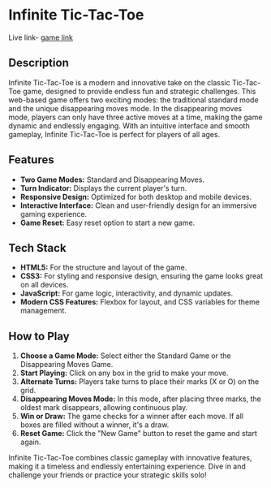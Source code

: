 # Infinite Tic-Tac-Toe


Live link- [game link](https://singhsoumya0109.github.io/Infinite-Tic-Tac-Toe/)

## Description

Infinite Tic-Tac-Toe is a modern and innovative take on the classic Tic-Tac-Toe game, designed to provide endless fun and strategic challenges. This web-based game offers two exciting modes: the traditional standard mode and the unique disappearing moves mode. In the disappearing moves mode, players can only have three active moves at a time, making the game dynamic and endlessly engaging. With an intuitive interface and smooth gameplay, Infinite Tic-Tac-Toe is perfect for players of all ages.

## Features

- **Two Game Modes:** Standard and Disappearing Moves.
- **Turn Indicator:** Displays the current player's turn.
- **Responsive Design:** Optimized for both desktop and mobile devices.
- **Interactive Interface:** Clean and user-friendly design for an immersive gaming experience.
- **Game Reset:** Easy reset option to start a new game.

## Tech Stack

- **HTML5:** For the structure and layout of the game.
- **CSS3:** For styling and responsive design, ensuring the game looks great on all devices.
- **JavaScript:** For game logic, interactivity, and dynamic updates.
- **Modern CSS Features:** Flexbox for layout, and CSS variables for theme management.

## How to Play

1. **Choose a Game Mode:** Select either the Standard Game or the Disappearing Moves Game.
2. **Start Playing:** Click on any box in the grid to make your move.
3. **Alternate Turns:** Players take turns to place their marks (X or O) on the grid.
4. **Disappearing Moves Mode:** In this mode, after placing three marks, the oldest mark disappears, allowing continuous play.
5. **Win or Draw:** The game checks for a winner after each move. If all boxes are filled without a winner, it's a draw.
6. **Reset Game:** Click the "New Game" button to reset the game and start again.

Infinite Tic-Tac-Toe combines classic gameplay with innovative features, making it a timeless and endlessly entertaining experience. Dive in and challenge your friends or practice your strategic skills solo!
